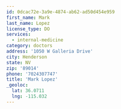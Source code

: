 ```yaml
---
id: 0dcac72e-3a9e-4874-ab62-ad50d454e959
first_name: Mark
last_name: Lopez
license_type: DO
services:
  - internal-medicine
category: doctors
address: '1050 W Galleria Drive'
city: Henderson
state: NV
zip: '89014'
phone: '7024307747'
title: 'Mark Lopez'
_geoloc:
  lat: 36.0711
  lng: -115.032
---
```

